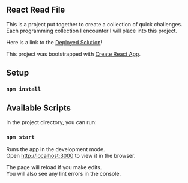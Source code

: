 ## React Read File

This is a project put together to create a collection of quick challenges.<br />
Each programming collection I encounter I will place into this project.

Here is a link to the [Deployed Solution](https://react-read-file-app.herokuapp.com/)!

This project was bootstrapped with [Create React App](https://github.com/facebook/create-react-app).

## Setup

### `npm install`

## Available Scripts

In the project directory, you can run:

### `npm start`

Runs the app in the development mode.<br />
Open [http://localhost:3000](http://localhost:3000) to view it in the browser.

The page will reload if you make edits.<br />
You will also see any lint errors in the console.
